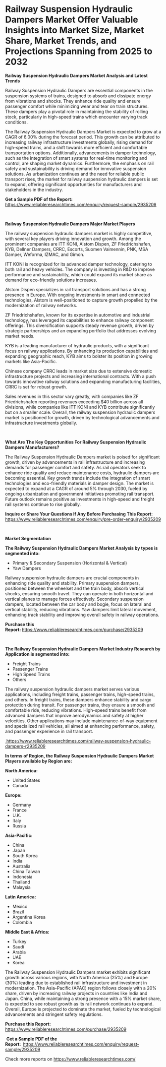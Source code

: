 <p><h1>Railway Suspension Hydraulic Dampers Market Offer Valuable Insights into Market Size, Market Share, Market Trends, and Projections Spanning from 2025 to 2032</h1></p><p><strong>Railway Suspension Hydraulic Dampers Market Analysis and Latest Trends</strong></p>
<p><p>Railway Suspension Hydraulic Dampers are essential components in the suspension systems of trains, designed to absorb and dissipate energy from vibrations and shocks. They enhance ride quality and ensure passenger comfort while minimizing wear and tear on train structures. These dampers play a pivotal role in maintaining the stability of rolling stock, particularly in high-speed trains which encounter varying track conditions.</p><p>The Railway Suspension Hydraulic Dampers Market is expected to grow at a CAGR of 6.00% during the forecast period. This growth can be attributed to increasing railway infrastructure investments globally, rising demand for high-speed trains, and a shift towards more efficient and comfortable transportation options. Additionally, advancements in damper technology, such as the integration of smart systems for real-time monitoring and control, are shaping market dynamics. Furthermore, the emphasis on rail safety and sustainability is driving demand for innovative suspension solutions. As urbanization continues and the need for reliable public transport rises, the market for railway suspension hydraulic dampers is set to expand, offering significant opportunities for manufacturers and stakeholders in the industry.</p></p>
<p><strong>Get a Sample PDF of the Report:&nbsp;</strong> <a href="https://www.reliableresearchtimes.com/enquiry/request-sample/2935209?utm_campaign=3363&utm_medium=2&utm_source=Github&utm_content=ia&utm_term=14032025&utm_id=railway-suspension-hydraulic-dampers">https://www.reliableresearchtimes.com/enquiry/request-sample/2935209</a></p>
<p>&nbsp;</p>
<p><strong>Railway Suspension Hydraulic Dampers Major Market Players</strong></p>
<p><p>The railway suspension hydraulic dampers market is highly competitive, with several key players driving innovation and growth. Among the prominent companies are ITT KONI, Alstom Dispen, ZF Friedrichshafen, KYB, Dellner Dampers, CRRC, Escorts, Suomen Vaimennin, PNK, MSA Damper, Weforma, IZMAC, and Gimon.</p><p>ITT KONI is recognized for its advanced damper technology, catering to both rail and heavy vehicles. The company is investing in R&D to improve performance and sustainability, which could expand its market share as demand for eco-friendly solutions increases.</p><p>Alstom Dispen specializes in rail transport solutions and has a strong presence in Europe. With ongoing investments in smart and connected technologies, Alstom is well-positioned to capture growth propelled by the modernization of railway networks.</p><p>ZF Friedrichshafen, known for its expertise in automotive and industrial technology, has leveraged its capabilities to enhance railway component offerings. This diversification supports steady revenue growth, driven by strategic partnerships and an expanding portfolio that addresses evolving market needs.</p><p>KYB is a leading manufacturer of hydraulic products, with a significant focus on railway applications. By enhancing its production capabilities and expanding geographic reach, KYB aims to bolster its position in growing markets like Asia-Pacific.</p><p>Chinese company CRRC leads in market size due to extensive domestic infrastructure projects and increasing international contracts. With a push towards innovative railway solutions and expanding manufacturing facilities, CRRC is set for robust growth.</p><p>Sales revenues in this sector vary greatly, with companies like ZF Friedrichshafen reporting revenues exceeding $40 billion across all divisions, while companies like ITT KONI and KYB contribute significantly but on a smaller scale. Overall, the railway suspension hydraulic dampers market is positioned for growth, driven by technological advancements and infrastructure investments globally.</p></p>
<p>&nbsp;</p>
<p><strong>What Are The Key Opportunities For Railway Suspension Hydraulic Dampers Manufacturers?</strong></p>
<p><p>The Railway Suspension Hydraulic Dampers market is poised for significant growth, driven by advancements in rail infrastructure and increasing demands for passenger comfort and safety. As rail operators seek to enhance ride quality and reduce maintenance costs, hydraulic dampers are becoming essential. Key growth trends include the integration of smart technologies and eco-friendly materials in damper design. The market is expected to expand at a CAGR of around 5% through 2030, fueled by ongoing urbanization and government initiatives promoting rail transport. Future outlook remains positive as investments in high-speed and freight rail systems continue to rise globally.</p></p>
<p><strong>Inquire or Share Your Questions If Any Before Purchasing This Report:</strong> <a href="https://www.reliableresearchtimes.com/enquiry/pre-order-enquiry/2935209?utm_campaign=3363&utm_medium=2&utm_source=Github&utm_content=ia&utm_term=14032025&utm_id=railway-suspension-hydraulic-dampers">https://www.reliableresearchtimes.com/enquiry/pre-order-enquiry/2935209</a></p>
<p>&nbsp;</p>
<p><strong>Market Segmentation</strong></p>
<p><strong>The Railway Suspension Hydraulic Dampers Market Analysis by types is segmented into:</strong></p>
<p><ul><li>Primary & Secondary Suspension (Horizontal & Vertical)</li><li>Yaw Dampers</li></ul></p>
<p><p>Railway suspension hydraulic dampers are crucial components in enhancing ride quality and stability. Primary suspension dampers, positioned between the wheelset and the train body, absorb vertical shocks, ensuring smooth travel. They can operate in both horizontal and vertical planes to manage forces effectively. Secondary suspension dampers, located between the car body and bogie, focus on lateral and vertical stability, reducing vibrations. Yaw dampers limit lateral movement, enhancing track stability and improving overall safety in railway operations.</p></p>
<p><strong>Purchase this Report:&nbsp;</strong><a href="https://www.reliableresearchtimes.com/purchase/2935209?utm_campaign=3363&utm_medium=2&utm_source=Github&utm_content=ia&utm_term=14032025&utm_id=railway-suspension-hydraulic-dampers">https://www.reliableresearchtimes.com/purchase/2935209</a></p>
<p>&nbsp;</p>
<p><strong>The Railway Suspension Hydraulic Dampers Market Industry Research by Application is segmented into:</strong></p>
<p><ul><li>Freight Trains</li><li>Passenger Trains</li><li>High Speed Trains</li><li>Others</li></ul></p>
<p><p>The railway suspension hydraulic dampers market serves various applications, including freight trains, passenger trains, high-speed trains, and others. In freight trains, these dampers enhance stability and cargo protection during transit. For passenger trains, they ensure a smooth and comfortable ride, reducing vibrations. High-speed trains benefit from advanced dampers that improve aerodynamics and safety at higher velocities. Other applications may include maintenance-of-way equipment and specialized rail vehicles, all aimed at enhancing performance, safety, and passenger experience in rail transport.</p></p>
<p><a href="https://www.reliableresearchtimes.com/railway-suspension-hydraulic-dampers-r2935209?utm_campaign=3363&utm_medium=2&utm_source=Github&utm_content=ia&utm_term=14032025&utm_id=railway-suspension-hydraulic-dampers">&nbsp;https://www.reliableresearchtimes.com/railway-suspension-hydraulic-dampers-r2935209</a></p>
<p><strong>In terms of Region, the Railway Suspension Hydraulic Dampers Market Players available by Region are:</strong></p>
<p>
    <p> <strong> North America: </strong>
        <ul>
            <li>United States</li>
            <li>Canada</li>
        </ul>
        </p> 
    <p> <strong> Europe: </strong>
        <ul>
            <li>Germany</li>
            <li>France</li>
            <li>U.K.</li>
            <li>Italy</li>
            <li>Russia</li>
        </ul>
        </p> 
    <p> <strong> Asia-Pacific: </strong>
        <ul>
            <li>China</li>
            <li>Japan</li>
            <li>South Korea</li>
            <li>India</li>
            <li>Australia</li>
            <li>China Taiwan</li>
            <li>Indonesia</li>
            <li>Thailand</li>
            <li>Malaysia</li>
        </ul>
        </p> 
    <p> <strong> Latin America: </strong>
        <ul>
            <li>Mexico</li>
            <li>Brazil</li>
            <li>Argentina Korea</li>
            <li>Colombia</li>
        </ul>
        </p> 
    <p> <strong> Middle East & Africa: </strong>
        <ul>
            <li>Turkey</li>
            <li>Saudi</li>
            <li>Arabia</li>
            <li>UAE</li>
            <li>Korea</li>
        </ul>
    </p>
    </p>
<p><p>The Railway Suspension Hydraulic Dampers market exhibits significant growth across various regions, with North America (25%) and Europe (30%) leading due to established rail infrastructure and investment in modernization. The Asia-Pacific (APAC) region follows closely with a 20% share, driven by increasing railway projects in countries like India and Japan. China, while maintaining a strong presence with a 15% market share, is expected to see robust growth as its rail network continues to expand. Overall, Europe is projected to dominate the market, fueled by technological advancements and stringent safety regulations.</p></p>
<p><strong>Purchase this Report: </strong><a href="https://www.reliableresearchtimes.com/purchase/2935209?utm_campaign=3363&utm_medium=2&utm_source=Github&utm_content=ia&utm_term=14032025&utm_id=railway-suspension-hydraulic-dampers">https://www.reliableresearchtimes.com/purchase/2935209</a></p>
<p>&nbsp;<strong>Get a Sample PDF of the Report:&nbsp;&nbsp;</strong><a href="https://www.reliableresearchtimes.com/enquiry/request-sample/2935209?utm_campaign=3363&utm_medium=2&utm_source=Github&utm_content=ia&utm_term=14032025&utm_id=railway-suspension-hydraulic-dampers">https://www.reliableresearchtimes.com/enquiry/request-sample/2935209</a></p>
<p><strong></strong></p>
<p>Check more reports on <a href="https://www.reliableresearchtimes.com/?utm_campaign=3363&utm_medium=2&utm_source=Github&utm_content=ia&utm_term=14032025&utm_id=railway-suspension-hydraulic-dampers">https://www.reliableresearchtimes.com/</a></p>